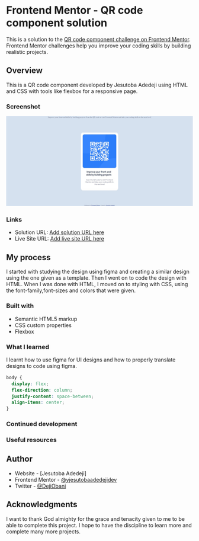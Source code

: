 # Frontend Mentor - QR code component solution

This is a solution to the [QR code component challenge on Frontend Mentor](https://www.frontendmentor.io/challenges/qr-code-component-iux_sIO_H). Frontend Mentor challenges help you improve your coding skills by building realistic projects.

## Overview

This is a QR code component developed by Jesutoba Adedeji using HTML and CSS with tools like flexbox for a responsive page.

### Screenshot

![](screenshot/QR-Code-component.jpg)

### Links

- Solution URL: [Add solution URL here](https://your-solution-url.com)
- Live Site URL: [Add live site URL here](https://your-live-site-url.com)

## My process

I started with studying the design using figma and creating a similar design using the one given as a template. Then I went on to code the design with HTML. When I was done with HTML, I moved on to styling with CSS, using the font-family,font-sizes and colors that were given.

### Built with

- Semantic HTML5 markup
- CSS custom properties
- Flexbox

### What I learned

I learnt how to use figma for UI designs and how to properly translate designs to code using figma.

```css
body {
  display: flex;
  flex-direction: column;
  justify-content: space-between;
  align-items: center;
}
```

### Continued development

### Useful resources

## Author

- Website - [Jesutoba Adedeji]
- Frontend Mentor - [@yjesutobaadedejidev](https://www.frontendmentor.io/profile/jesutobaadedejidev)
- Twitter - [@DejiObani](https://twitter.com/DejiObani)

## Acknowledgments

I want to thank God almighty for the grace and tenacity given to me to be able to complete this project. I hope to have the discipline to learn more and complete many more projects.
